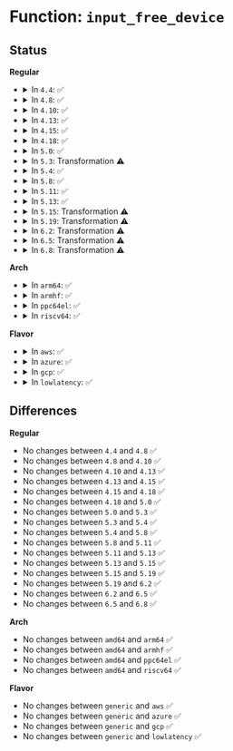 # Function: <code>input_free_device</code>

## Status
<b>Regular</b>
<ul>
<li>
<details>
<summary>In <code>4.4</code>: ✅</summary>

```c
void input_free_device(struct input_dev *dev);
```

**Collision:** Unique Global

**Inline:** No

**Transformation:** False

**Instances:**

```
In drivers/input/input.c (ffffffff81667810)
Location: drivers/input/input.c:1887
Inline: False
Direct callers:
  - drivers/acpi/button.c:acpi_button_add
  - drivers/input/keyboard/atkbd.c:atkbd_set_softraw
  - drivers/input/keyboard/atkbd.c:atkbd_set_softrepeat
  - drivers/input/keyboard/atkbd.c:atkbd_set_scroll
  - drivers/input/keyboard/atkbd.c:atkbd_set_set
  - drivers/input/keyboard/atkbd.c:atkbd_set_extra
  - drivers/input/keyboard/atkbd.c:atkbd_connect
  - drivers/input/misc/uinput.c:uinput_destroy_device
```
**Symbols:**

```
ffffffff81667810-ffffffff8166786f: input_free_device (STB_GLOBAL)
```
</details>
</li>
<li>
<details>
<summary>In <code>4.8</code>: ✅</summary>

```c
void input_free_device(struct input_dev *dev);
```

**Collision:** Unique Global

**Inline:** No

**Transformation:** False

**Instances:**

```
In drivers/input/input.c (ffffffff816c7aa0)
Location: drivers/input/input.c:1886
Inline: False
Direct callers:
  - drivers/acpi/button.c:acpi_button_add
  - drivers/input/keyboard/atkbd.c:atkbd_set_softraw
  - drivers/input/keyboard/atkbd.c:atkbd_set_softrepeat
  - drivers/input/keyboard/atkbd.c:atkbd_set_set
  - drivers/input/keyboard/atkbd.c:atkbd_set_scroll
  - drivers/input/keyboard/atkbd.c:atkbd_set_extra
  - drivers/input/keyboard/atkbd.c:atkbd_connect
  - drivers/input/misc/uinput.c:uinput_destroy_device
```
**Symbols:**

```
ffffffff816c7aa0-ffffffff816c7aff: input_free_device (STB_GLOBAL)
```
</details>
</li>
<li>
<details>
<summary>In <code>4.10</code>: ✅</summary>

```c
void input_free_device(struct input_dev *dev);
```

**Collision:** Unique Global

**Inline:** No

**Transformation:** False

**Instances:**

```
In drivers/input/input.c (ffffffff816f5a90)
Location: drivers/input/input.c:1886
Inline: False
Direct callers:
  - drivers/acpi/button.c:acpi_button_add
  - drivers/input/keyboard/atkbd.c:atkbd_set_softraw
  - drivers/input/keyboard/atkbd.c:atkbd_set_softrepeat
  - drivers/input/keyboard/atkbd.c:atkbd_set_set
  - drivers/input/keyboard/atkbd.c:atkbd_set_scroll
  - drivers/input/keyboard/atkbd.c:atkbd_set_extra
  - drivers/input/keyboard/atkbd.c:atkbd_connect
  - drivers/input/misc/uinput.c:uinput_destroy_device
```
**Symbols:**

```
ffffffff816f5a90-ffffffff816f5aef: input_free_device (STB_GLOBAL)
```
</details>
</li>
<li>
<details>
<summary>In <code>4.13</code>: ✅</summary>

```c
void input_free_device(struct input_dev *dev);
```

**Collision:** Unique Global

**Inline:** No

**Transformation:** False

**Instances:**

```
In drivers/input/input.c (ffffffff8170b5e0)
Location: drivers/input/input.c:1886
Inline: False
Direct callers:
  - drivers/acpi/button.c:acpi_button_add
  - drivers/input/keyboard/atkbd.c:atkbd_set_softraw
  - drivers/input/keyboard/atkbd.c:atkbd_set_softrepeat
  - drivers/input/keyboard/atkbd.c:atkbd_set_set
  - drivers/input/keyboard/atkbd.c:atkbd_set_scroll
  - drivers/input/keyboard/atkbd.c:atkbd_set_extra
  - drivers/input/keyboard/atkbd.c:atkbd_connect
  - drivers/input/misc/uinput.c:uinput_destroy_device
```
**Symbols:**

```
ffffffff8170b5e0-ffffffff8170b631: input_free_device (STB_GLOBAL)
```
</details>
</li>
<li>
<details>
<summary>In <code>4.15</code>: ✅</summary>

```c
void input_free_device(struct input_dev *dev);
```

**Collision:** Unique Global

**Inline:** No

**Transformation:** False

**Instances:**

```
In drivers/input/input.c (ffffffff8177c7e0)
Location: drivers/input/input.c:1880
Inline: False
Direct callers:
  - drivers/acpi/button.c:acpi_button_add
  - drivers/input/keyboard/atkbd.c:atkbd_set_softraw
  - drivers/input/keyboard/atkbd.c:atkbd_set_softrepeat
  - drivers/input/keyboard/atkbd.c:atkbd_set_set
  - drivers/input/keyboard/atkbd.c:atkbd_set_scroll
  - drivers/input/keyboard/atkbd.c:atkbd_set_extra
  - drivers/input/keyboard/atkbd.c:atkbd_connect
  - drivers/input/misc/uinput.c:uinput_destroy_device
```
**Symbols:**

```
ffffffff8177c7e0-ffffffff8177c831: input_free_device (STB_GLOBAL)
```
</details>
</li>
<li>
<details>
<summary>In <code>4.18</code>: ✅</summary>

```c
void input_free_device(struct input_dev *dev);
```

**Collision:** Unique Global

**Inline:** No

**Transformation:** False

**Instances:**

```
In drivers/input/input.c (ffffffff817bd890)
Location: drivers/input/input.c:1888
Inline: False
Direct callers:
  - drivers/acpi/button.c:acpi_button_add
  - drivers/input/keyboard/atkbd.c:atkbd_set_softraw
  - drivers/input/keyboard/atkbd.c:atkbd_set_softrepeat
  - drivers/input/keyboard/atkbd.c:atkbd_set_set
  - drivers/input/keyboard/atkbd.c:atkbd_set_scroll
  - drivers/input/keyboard/atkbd.c:atkbd_set_extra
  - drivers/input/keyboard/atkbd.c:atkbd_connect
  - drivers/input/misc/uinput.c:uinput_destroy_device
```
**Symbols:**

```
ffffffff817bd890-ffffffff817bd8e0: input_free_device (STB_GLOBAL)
```
</details>
</li>
<li>
<details>
<summary>In <code>5.0</code>: ✅</summary>

```c
void input_free_device(struct input_dev *dev);
```

**Collision:** Unique Global

**Inline:** No

**Transformation:** False

**Instances:**

```
In drivers/input/input.c (ffffffff817e4cf0)
Location: drivers/input/input.c:1888
Inline: False
Direct callers:
  - drivers/acpi/button.c:acpi_button_add
  - drivers/input/keyboard/atkbd.c:atkbd_set_softraw
  - drivers/input/keyboard/atkbd.c:atkbd_set_softrepeat
  - drivers/input/keyboard/atkbd.c:atkbd_set_set
  - drivers/input/keyboard/atkbd.c:atkbd_set_scroll
  - drivers/input/keyboard/atkbd.c:atkbd_set_extra
  - drivers/input/keyboard/atkbd.c:atkbd_connect
  - drivers/input/misc/uinput.c:uinput_destroy_device
```
**Symbols:**

```
ffffffff817e4cf0-ffffffff817e4d40: input_free_device (STB_GLOBAL)
```
</details>
</li>
<li>
<details>
<summary>In <code>5.3</code>: Transformation ⚠️</summary>

```c
void input_free_device(struct input_dev *dev);
```

**Collision:** Unique Global

**Inline:** No

**Transformation:** True

**Instances:**

```
In drivers/input/input.c (0)
Location: drivers/input/input.c:1884
Inline: False
Direct callers:
  - drivers/acpi/button.c:acpi_button_add
  - drivers/input/keyboard/atkbd.c:atkbd_set_softraw
  - drivers/input/keyboard/atkbd.c:atkbd_set_softrepeat
  - drivers/input/keyboard/atkbd.c:atkbd_set_set
  - drivers/input/keyboard/atkbd.c:atkbd_set_scroll
  - drivers/input/keyboard/atkbd.c:atkbd_set_extra
  - drivers/input/keyboard/atkbd.c:atkbd_connect
  - drivers/input/misc/uinput.c:uinput_destroy_device
```
**Symbols:**

```
ffffffff81827ff4-ffffffff81828007: input_free_device.cold (STB_LOCAL)
ffffffff81825740-ffffffff8182579f: input_free_device (STB_GLOBAL)
```
</details>
</li>
<li>
<details>
<summary>In <code>5.4</code>: ✅</summary>

```c
void input_free_device(struct input_dev *dev);
```

**Collision:** Unique Global

**Inline:** No

**Transformation:** False

**Instances:**

```
In drivers/input/input.c (ffffffff81856bf0)
Location: drivers/input/input.c:1917
Inline: False
Direct callers:
  - drivers/acpi/button.c:acpi_button_add
  - drivers/input/keyboard/atkbd.c:atkbd_set_softraw
  - drivers/input/keyboard/atkbd.c:atkbd_set_softrepeat
  - drivers/input/keyboard/atkbd.c:atkbd_set_set
  - drivers/input/keyboard/atkbd.c:atkbd_set_scroll
  - drivers/input/keyboard/atkbd.c:atkbd_set_extra
  - drivers/input/keyboard/atkbd.c:atkbd_connect
  - drivers/input/misc/uinput.c:uinput_destroy_device
```
**Symbols:**

```
ffffffff81856bf0-ffffffff81856c40: input_free_device (STB_GLOBAL)
```
</details>
</li>
<li>
<details>
<summary>In <code>5.8</code>: ✅</summary>

```c
void input_free_device(struct input_dev *dev);
```

**Collision:** Unique Global

**Inline:** No

**Transformation:** False

**Instances:**

```
In drivers/input/input.c (ffffffff81928dc0)
Location: drivers/input/input.c:1915
Inline: False
Direct callers:
  - drivers/acpi/button.c:acpi_button_add
  - drivers/input/keyboard/atkbd.c:atkbd_set_softraw
  - drivers/input/keyboard/atkbd.c:atkbd_set_softrepeat
  - drivers/input/keyboard/atkbd.c:atkbd_set_set
  - drivers/input/keyboard/atkbd.c:atkbd_set_scroll
  - drivers/input/keyboard/atkbd.c:atkbd_set_extra
  - drivers/input/keyboard/atkbd.c:atkbd_connect
  - drivers/input/misc/uinput.c:uinput_destroy_device
```
**Symbols:**

```
ffffffff81928dc0-ffffffff81928e13: input_free_device (STB_GLOBAL)
```
</details>
</li>
<li>
<details>
<summary>In <code>5.11</code>: ✅</summary>

```c
void input_free_device(struct input_dev *dev);
```

**Collision:** Unique Global

**Inline:** No

**Transformation:** False

**Instances:**

```
In drivers/input/input.c (ffffffff81930320)
Location: drivers/input/input.c:2013
Inline: False
Direct callers:
  - drivers/acpi/button.c:acpi_button_add
  - drivers/input/keyboard/atkbd.c:atkbd_set_softraw
  - drivers/input/keyboard/atkbd.c:atkbd_set_softrepeat
  - drivers/input/keyboard/atkbd.c:atkbd_set_set
  - drivers/input/keyboard/atkbd.c:atkbd_set_scroll
  - drivers/input/keyboard/atkbd.c:atkbd_set_extra
  - drivers/input/keyboard/atkbd.c:atkbd_connect
  - drivers/input/misc/uinput.c:uinput_destroy_device
```
**Symbols:**

```
ffffffff81930320-ffffffff81930373: input_free_device (STB_GLOBAL)
```
</details>
</li>
<li>
<details>
<summary>In <code>5.13</code>: ✅</summary>

```c
void input_free_device(struct input_dev *dev);
```

**Collision:** Unique Global

**Inline:** No

**Transformation:** False

**Instances:**

```
In drivers/input/input.c (ffffffff81913580)
Location: drivers/input/input.c:2013
Inline: False
Direct callers:
  - drivers/acpi/button.c:acpi_button_add
  - drivers/input/keyboard/atkbd.c:atkbd_set_softraw
  - drivers/input/keyboard/atkbd.c:atkbd_set_softrepeat
  - drivers/input/keyboard/atkbd.c:atkbd_set_set
  - drivers/input/keyboard/atkbd.c:atkbd_set_scroll
  - drivers/input/keyboard/atkbd.c:atkbd_set_extra
  - drivers/input/keyboard/atkbd.c:atkbd_connect
  - drivers/input/misc/uinput.c:uinput_destroy_device
```
**Symbols:**

```
ffffffff81913580-ffffffff819135d3: input_free_device (STB_GLOBAL)
```
</details>
</li>
<li>
<details>
<summary>In <code>5.15</code>: Transformation ⚠️</summary>

```c
void input_free_device(struct input_dev *dev);
```

**Collision:** Unique Global

**Inline:** No

**Transformation:** True

**Instances:**

```
In drivers/input/input.c (0)
Location: drivers/input/input.c:2013
Inline: False
Direct callers:
  - drivers/acpi/button.c:acpi_button_add
  - drivers/input/keyboard/atkbd.c:atkbd_set_softraw
  - drivers/input/keyboard/atkbd.c:atkbd_set_softrepeat
  - drivers/input/keyboard/atkbd.c:atkbd_set_set
  - drivers/input/keyboard/atkbd.c:atkbd_set_scroll
  - drivers/input/keyboard/atkbd.c:atkbd_set_extra
  - drivers/input/keyboard/atkbd.c:atkbd_connect
  - drivers/input/misc/uinput.c:uinput_destroy_device
```
**Symbols:**

```
ffffffff81d230d6-ffffffff81d230eb: input_free_device.cold (STB_LOCAL)
ffffffff819b5870-ffffffff819b58d3: input_free_device (STB_GLOBAL)
```
</details>
</li>
<li>
<details>
<summary>In <code>5.19</code>: Transformation ⚠️</summary>

```c
void input_free_device(struct input_dev *dev);
```

**Collision:** Unique Global

**Inline:** No

**Transformation:** True

**Instances:**

```
In drivers/input/input.c (0)
Location: drivers/input/input.c:2058
Inline: False
Direct callers:
  - drivers/acpi/button.c:acpi_button_add
  - drivers/input/keyboard/atkbd.c:atkbd_set_softraw
  - drivers/input/keyboard/atkbd.c:atkbd_set_softrepeat
  - drivers/input/keyboard/atkbd.c:atkbd_set_set
  - drivers/input/keyboard/atkbd.c:atkbd_set_scroll
  - drivers/input/keyboard/atkbd.c:atkbd_set_extra
  - drivers/input/keyboard/atkbd.c:atkbd_connect
  - drivers/input/misc/uinput.c:uinput_destroy_device
```
**Symbols:**

```
ffffffff81eeee42-ffffffff81eeee57: input_free_device.cold (STB_LOCAL)
ffffffff81b152d0-ffffffff81b1534f: input_free_device (STB_GLOBAL)
```
</details>
</li>
<li>
<details>
<summary>In <code>6.2</code>: Transformation ⚠️</summary>

```c
void input_free_device(struct input_dev *dev);
```

**Collision:** Unique Global

**Inline:** No

**Transformation:** True

**Instances:**

```
In drivers/input/input.c (0)
Location: drivers/input/input.c:2042
Inline: False
Direct callers:
  - drivers/acpi/button.c:acpi_button_add
  - drivers/input/keyboard/atkbd.c:atkbd_set_softraw
  - drivers/input/keyboard/atkbd.c:atkbd_set_softrepeat
  - drivers/input/keyboard/atkbd.c:atkbd_set_set
  - drivers/input/keyboard/atkbd.c:atkbd_set_scroll
  - drivers/input/keyboard/atkbd.c:atkbd_set_extra
  - drivers/input/keyboard/atkbd.c:atkbd_connect
  - drivers/input/misc/uinput.c:uinput_destroy_device
```
**Symbols:**

```
ffffffff820a66db-ffffffff820a66f0: input_free_device.cold (STB_LOCAL)
ffffffff81ca6540-ffffffff81ca65bf: input_free_device (STB_GLOBAL)
```
</details>
</li>
<li>
<details>
<summary>In <code>6.5</code>: Transformation ⚠️</summary>

```c
void input_free_device(struct input_dev *dev);
```

**Collision:** Unique Global

**Inline:** No

**Transformation:** True

**Instances:**

```
In drivers/input/input.c (0)
Location: drivers/input/input.c:2041
Inline: False
Direct callers:
  - drivers/acpi/button.c:acpi_button_add
  - drivers/input/keyboard/atkbd.c:atkbd_set_softraw
  - drivers/input/keyboard/atkbd.c:atkbd_set_softrepeat
  - drivers/input/keyboard/atkbd.c:atkbd_set_set
  - drivers/input/keyboard/atkbd.c:atkbd_set_scroll
  - drivers/input/keyboard/atkbd.c:atkbd_set_extra
  - drivers/input/keyboard/atkbd.c:atkbd_connect
  - drivers/input/misc/uinput.c:uinput_destroy_device
```
**Symbols:**

```
ffffffff82127ae2-ffffffff82127af7: input_free_device.cold (STB_LOCAL)
ffffffff81d0dc80-ffffffff81d0dcff: input_free_device (STB_GLOBAL)
```
</details>
</li>
<li>
<details>
<summary>In <code>6.8</code>: Transformation ⚠️</summary>

```c
void input_free_device(struct input_dev *dev);
```

**Collision:** Unique Global

**Inline:** No

**Transformation:** True

**Instances:**

```
In drivers/input/input.c (0)
Location: drivers/input/input.c:2041
Inline: False
Direct callers:
  - drivers/acpi/button.c:acpi_button_add
  - drivers/input/keyboard/atkbd.c:atkbd_set_softraw
  - drivers/input/keyboard/atkbd.c:atkbd_set_softrepeat
  - drivers/input/keyboard/atkbd.c:atkbd_set_set
  - drivers/input/keyboard/atkbd.c:atkbd_set_scroll
  - drivers/input/keyboard/atkbd.c:atkbd_set_extra
  - drivers/input/keyboard/atkbd.c:atkbd_connect
  - drivers/input/misc/uinput.c:uinput_destroy_device
```
**Symbols:**

```
ffffffff82209463-ffffffff82209478: input_free_device.cold (STB_LOCAL)
ffffffff81dc38a0-ffffffff81dc391f: input_free_device (STB_GLOBAL)
```
</details>
</li>
</ul>
<b>Arch</b>
<ul>
<li>
<details>
<summary>In <code>arm64</code>: ✅</summary>

```c
void input_free_device(struct input_dev *dev);
```

**Collision:** Unique Global

**Inline:** No

**Transformation:** False

**Instances:**

```
In drivers/input/input.c (ffff800010a95e00)
Location: drivers/input/input.c:1917
Inline: False
Direct callers:
  - drivers/acpi/button.c:acpi_button_add
  - drivers/input/keyboard/atkbd.c:atkbd_set_softraw
  - drivers/input/keyboard/atkbd.c:atkbd_set_softrepeat
  - drivers/input/keyboard/atkbd.c:atkbd_set_set
  - drivers/input/keyboard/atkbd.c:atkbd_set_scroll
  - drivers/input/keyboard/atkbd.c:atkbd_set_extra
  - drivers/input/keyboard/atkbd.c:atkbd_connect
  - drivers/input/misc/uinput.c:uinput_destroy_device
```
**Symbols:**

```
ffff800010a95e00-ffff800010a95e60: input_free_device (STB_GLOBAL)
```
</details>
</li>
<li>
<details>
<summary>In <code>armhf</code>: ✅</summary>

```c
void input_free_device(struct input_dev *dev);
```

**Collision:** Unique Global

**Inline:** No

**Transformation:** False

**Instances:**

```
In drivers/input/input.c (c0b78aa8)
Location: drivers/input/input.c:1917
Inline: False
Direct callers:
  - drivers/input/keyboard/atkbd.c:atkbd_set_softraw
  - drivers/input/keyboard/atkbd.c:atkbd_set_softrepeat
  - drivers/input/keyboard/atkbd.c:atkbd_set_set
  - drivers/input/keyboard/atkbd.c:atkbd_set_scroll
  - drivers/input/keyboard/atkbd.c:atkbd_set_extra
  - drivers/input/keyboard/atkbd.c:atkbd_connect
  - drivers/input/misc/uinput.c:uinput_destroy_device
  - sound/core/jack.c:snd_jack_new
  - sound/core/jack.c:snd_jack_dev_disconnect
```
**Symbols:**

```
c0b78aa8-c0b78b1c: input_free_device (STB_GLOBAL)
```
</details>
</li>
<li>
<details>
<summary>In <code>ppc64el</code>: ✅</summary>

```c
void input_free_device(struct input_dev *dev);
```

**Collision:** Unique Global

**Inline:** No

**Transformation:** False

**Instances:**

```
In drivers/input/input.c (c000000000b75380)
Location: drivers/input/input.c:1917
Inline: False
Direct callers:
  - drivers/input/keyboard/atkbd.c:atkbd_set_softraw
  - drivers/input/keyboard/atkbd.c:atkbd_set_softrepeat
  - drivers/input/keyboard/atkbd.c:atkbd_set_set
  - drivers/input/keyboard/atkbd.c:atkbd_set_scroll
  - drivers/input/keyboard/atkbd.c:atkbd_set_extra
  - drivers/input/keyboard/atkbd.c:atkbd_connect
  - drivers/input/misc/uinput.c:uinput_destroy_device
```
**Symbols:**

```
c000000000b75380-c000000000b75414: input_free_device (STB_GLOBAL)
```
</details>
</li>
<li>
<details>
<summary>In <code>riscv64</code>: ✅</summary>

```c
void input_free_device(struct input_dev *dev);
```

**Collision:** Unique Global

**Inline:** No

**Transformation:** False

**Instances:**

```
In drivers/input/input.c (ffffffe0006a77f4)
Location: drivers/input/input.c:1917
Inline: False
Direct callers:
  - drivers/input/keyboard/atkbd.c:atkbd_set_softraw
  - drivers/input/keyboard/atkbd.c:atkbd_set_softrepeat
  - drivers/input/keyboard/atkbd.c:atkbd_set_set
  - drivers/input/keyboard/atkbd.c:atkbd_set_scroll
  - drivers/input/keyboard/atkbd.c:atkbd_set_extra
  - drivers/input/keyboard/atkbd.c:atkbd_connect
  - drivers/input/misc/uinput.c:uinput_destroy_device
```
**Symbols:**

```
ffffffe0006a77f4-ffffffe0006a784c: input_free_device (STB_GLOBAL)
```
</details>
</li>
</ul>
<b>Flavor</b>
<ul>
<li>
<details>
<summary>In <code>aws</code>: ✅</summary>

```c
void input_free_device(struct input_dev *dev);
```

**Collision:** Unique Global

**Inline:** No

**Transformation:** False

**Instances:**

```
In drivers/input/input.c (ffffffff8180bc00)
Location: drivers/input/input.c:1917
Inline: False
Direct callers:
  - drivers/acpi/button.c:acpi_button_add
  - drivers/input/keyboard/atkbd.c:atkbd_set_softraw
  - drivers/input/keyboard/atkbd.c:atkbd_set_softrepeat
  - drivers/input/keyboard/atkbd.c:atkbd_set_set
  - drivers/input/keyboard/atkbd.c:atkbd_set_scroll
  - drivers/input/keyboard/atkbd.c:atkbd_set_extra
  - drivers/input/keyboard/atkbd.c:atkbd_connect
  - drivers/input/misc/uinput.c:uinput_destroy_device
```
**Symbols:**

```
ffffffff8180bc00-ffffffff8180bc50: input_free_device (STB_GLOBAL)
```
</details>
</li>
<li>
<details>
<summary>In <code>azure</code>: ✅</summary>

```c
void input_free_device(struct input_dev *dev);
```

**Collision:** Unique Global

**Inline:** No

**Transformation:** False

**Instances:**

```
In drivers/input/input.c (ffffffff817d3370)
Location: drivers/input/input.c:1917
Inline: False
Direct callers:
  - drivers/acpi/button.c:acpi_button_add
  - drivers/input/keyboard/atkbd.c:atkbd_set_softraw
  - drivers/input/keyboard/atkbd.c:atkbd_set_softrepeat
  - drivers/input/keyboard/atkbd.c:atkbd_set_set
  - drivers/input/keyboard/atkbd.c:atkbd_set_scroll
  - drivers/input/keyboard/atkbd.c:atkbd_set_extra
  - drivers/input/keyboard/atkbd.c:atkbd_connect
  - drivers/input/misc/uinput.c:uinput_destroy_device
```
**Symbols:**

```
ffffffff817d3370-ffffffff817d33c0: input_free_device (STB_GLOBAL)
```
</details>
</li>
<li>
<details>
<summary>In <code>gcp</code>: ✅</summary>

```c
void input_free_device(struct input_dev *dev);
```

**Collision:** Unique Global

**Inline:** No

**Transformation:** False

**Instances:**

```
In drivers/input/input.c (ffffffff8184ad80)
Location: drivers/input/input.c:1917
Inline: False
Direct callers:
  - drivers/acpi/button.c:acpi_button_add
  - drivers/input/keyboard/atkbd.c:atkbd_set_softraw
  - drivers/input/keyboard/atkbd.c:atkbd_set_softrepeat
  - drivers/input/keyboard/atkbd.c:atkbd_set_set
  - drivers/input/keyboard/atkbd.c:atkbd_set_scroll
  - drivers/input/keyboard/atkbd.c:atkbd_set_extra
  - drivers/input/keyboard/atkbd.c:atkbd_connect
  - drivers/input/misc/uinput.c:uinput_destroy_device
```
**Symbols:**

```
ffffffff8184ad80-ffffffff8184add0: input_free_device (STB_GLOBAL)
```
</details>
</li>
<li>
<details>
<summary>In <code>lowlatency</code>: ✅</summary>

```c
void input_free_device(struct input_dev *dev);
```

**Collision:** Unique Global

**Inline:** No

**Transformation:** False

**Instances:**

```
In drivers/input/input.c (ffffffff81865fd0)
Location: drivers/input/input.c:1917
Inline: False
Direct callers:
  - drivers/acpi/button.c:acpi_button_add
  - drivers/input/keyboard/atkbd.c:atkbd_set_softraw
  - drivers/input/keyboard/atkbd.c:atkbd_set_softrepeat
  - drivers/input/keyboard/atkbd.c:atkbd_set_set
  - drivers/input/keyboard/atkbd.c:atkbd_set_scroll
  - drivers/input/keyboard/atkbd.c:atkbd_set_extra
  - drivers/input/keyboard/atkbd.c:atkbd_connect
  - drivers/input/misc/uinput.c:uinput_destroy_device
```
**Symbols:**

```
ffffffff81865fd0-ffffffff81866020: input_free_device (STB_GLOBAL)
```
</details>
</li>
</ul>

## Differences
<b>Regular</b>
<ul>
<li>
No changes between <code>4.4</code> and <code>4.8</code> ✅
</li>
<li>
No changes between <code>4.8</code> and <code>4.10</code> ✅
</li>
<li>
No changes between <code>4.10</code> and <code>4.13</code> ✅
</li>
<li>
No changes between <code>4.13</code> and <code>4.15</code> ✅
</li>
<li>
No changes between <code>4.15</code> and <code>4.18</code> ✅
</li>
<li>
No changes between <code>4.18</code> and <code>5.0</code> ✅
</li>
<li>
No changes between <code>5.0</code> and <code>5.3</code> ✅
</li>
<li>
No changes between <code>5.3</code> and <code>5.4</code> ✅
</li>
<li>
No changes between <code>5.4</code> and <code>5.8</code> ✅
</li>
<li>
No changes between <code>5.8</code> and <code>5.11</code> ✅
</li>
<li>
No changes between <code>5.11</code> and <code>5.13</code> ✅
</li>
<li>
No changes between <code>5.13</code> and <code>5.15</code> ✅
</li>
<li>
No changes between <code>5.15</code> and <code>5.19</code> ✅
</li>
<li>
No changes between <code>5.19</code> and <code>6.2</code> ✅
</li>
<li>
No changes between <code>6.2</code> and <code>6.5</code> ✅
</li>
<li>
No changes between <code>6.5</code> and <code>6.8</code> ✅
</li>
</ul>
<b>Arch</b>
<ul>
<li>
No changes between <code>amd64</code> and <code>arm64</code> ✅
</li>
<li>
No changes between <code>amd64</code> and <code>armhf</code> ✅
</li>
<li>
No changes between <code>amd64</code> and <code>ppc64el</code> ✅
</li>
<li>
No changes between <code>amd64</code> and <code>riscv64</code> ✅
</li>
</ul>
<b>Flavor</b>
<ul>
<li>
No changes between <code>generic</code> and <code>aws</code> ✅
</li>
<li>
No changes between <code>generic</code> and <code>azure</code> ✅
</li>
<li>
No changes between <code>generic</code> and <code>gcp</code> ✅
</li>
<li>
No changes between <code>generic</code> and <code>lowlatency</code> ✅
</li>
</ul>
